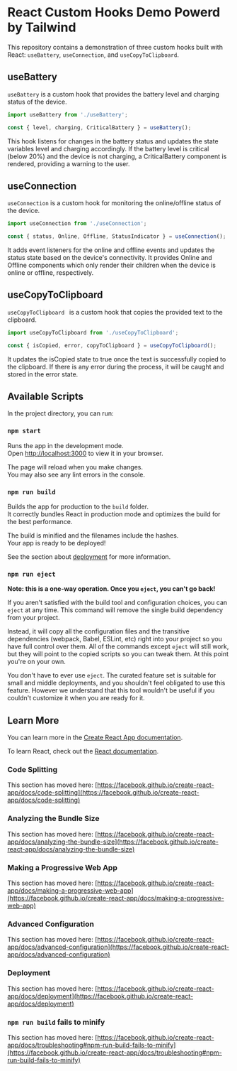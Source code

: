 # React Custom Hooks Demo Powerd by Tailwind

This repository contains a demonstration of three custom hooks built with React: `useBattery`, `useConnection`, and `useCopyToClipboard`. 

## useBattery

`useBattery` is a custom hook that provides the battery level and charging status of the device. 

```jsx
import useBattery from './useBattery';

const { level, charging, CriticalBattery } = useBattery();
```

This hook listens for changes in the battery status and updates the state variables level and charging accordingly. If the battery level is critical (below 20%) and the device is not charging, a CriticalBattery component is rendered, providing a warning to the user.


## useConnection

`useConnection` is a custom hook for monitoring the online/offline status of the device.

```jsx
import useConnection from './useConnection';

const { status, Online, Offline, StatusIndicator } = useConnection();
```

It adds event listeners for the online and offline events and updates the status state based on the device's connectivity. It provides Online and Offline components which only render their children when the device is online or offline, respectively.

## useCopyToClipboard

`useCopyToClipboard ` is a custom hook that copies the provided text to the clipboard.

```jsx
import useCopyToClipboard from './useCopyToClipboard';

const { isCopied, error, copyToClipboard } = useCopyToClipboard();
```
It updates the isCopied state to true once the text is successfully copied to the clipboard. If there is any error during the process, it will be caught and stored in the error state.

## Available Scripts

In the project directory, you can run:

### `npm start`

Runs the app in the development mode.\
Open [http://localhost:3000](http://localhost:3000) to view it in your browser.

The page will reload when you make changes.\
You may also see any lint errors in the console.


### `npm run build`

Builds the app for production to the `build` folder.\
It correctly bundles React in production mode and optimizes the build for the best performance.

The build is minified and the filenames include the hashes.\
Your app is ready to be deployed!

See the section about [deployment](https://facebook.github.io/create-react-app/docs/deployment) for more information.

### `npm run eject`

**Note: this is a one-way operation. Once you `eject`, you can't go back!**

If you aren't satisfied with the build tool and configuration choices, you can `eject` at any time. This command will remove the single build dependency from your project.

Instead, it will copy all the configuration files and the transitive dependencies (webpack, Babel, ESLint, etc) right into your project so you have full control over them. All of the commands except `eject` will still work, but they will point to the copied scripts so you can tweak them. At this point you're on your own.

You don't have to ever use `eject`. The curated feature set is suitable for small and middle deployments, and you shouldn't feel obligated to use this feature. However we understand that this tool wouldn't be useful if you couldn't customize it when you are ready for it.

## Learn More

You can learn more in the [Create React App documentation](https://facebook.github.io/create-react-app/docs/getting-started).

To learn React, check out the [React documentation](https://reactjs.org/).

### Code Splitting

This section has moved here: [https://facebook.github.io/create-react-app/docs/code-splitting](https://facebook.github.io/create-react-app/docs/code-splitting)

### Analyzing the Bundle Size

This section has moved here: [https://facebook.github.io/create-react-app/docs/analyzing-the-bundle-size](https://facebook.github.io/create-react-app/docs/analyzing-the-bundle-size)

### Making a Progressive Web App

This section has moved here: [https://facebook.github.io/create-react-app/docs/making-a-progressive-web-app](https://facebook.github.io/create-react-app/docs/making-a-progressive-web-app)

### Advanced Configuration

This section has moved here: [https://facebook.github.io/create-react-app/docs/advanced-configuration](https://facebook.github.io/create-react-app/docs/advanced-configuration)

### Deployment

This section has moved here: [https://facebook.github.io/create-react-app/docs/deployment](https://facebook.github.io/create-react-app/docs/deployment)

### `npm run build` fails to minify

This section has moved here: [https://facebook.github.io/create-react-app/docs/troubleshooting#npm-run-build-fails-to-minify](https://facebook.github.io/create-react-app/docs/troubleshooting#npm-run-build-fails-to-minify)
